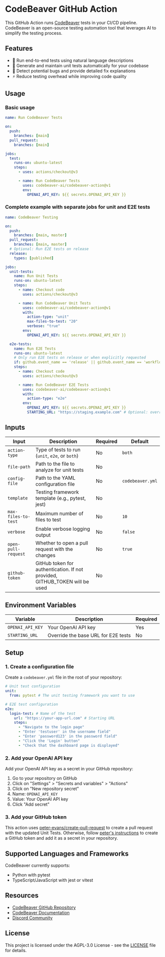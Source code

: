 # CodeBeaver GitHub Action

This GitHub Action runs [CodeBeaver](https://github.com/codebeaver-ai/codebeaver-ai) tests in your CI/CD pipeline. CodeBeaver is an open-source testing automation tool that leverages AI to simplify the testing process.

## Features

- 🤖 Run end-to-end tests using natural language descriptions
- 🧪 Generate and maintain unit tests automatically for your codebase
- 🐛 Detect potential bugs and provide detailed fix explanations
- ⚡ Reduce testing overhead while improving code quality

## Usage

### Basic usage

```yaml
name: Run CodeBeaver Tests

on:
  push:
    branches: [main]
  pull_request:
    branches: [main]

jobs:
  test:
    runs-on: ubuntu-latest
    steps:
      - uses: actions/checkout@v3

      - name: Run CodeBeaver Tests
        uses: codebeaver-ai/codebeaver-action@v1
        env:
          OPENAI_API_KEY: ${{ secrets.OPENAI_API_KEY }}
```

### Complete example with separate jobs for unit and E2E tests

```yaml
name: CodeBeaver Testing

on:
  push:
    branches: [main, master]
  pull_request:
    branches: [main, master]
  # Optional: Run E2E tests on release
  release:
    types: [published]

jobs:
  unit-tests:
    name: Run Unit Tests
    runs-on: ubuntu-latest
    steps:
      - name: Checkout code
        uses: actions/checkout@v3

      - name: Run CodeBeaver Unit Tests
        uses: codebeaver-ai/codebeaver-action@v1
        with:
          action-type: "unit"
          max-files-to-test: "20"
          verbose: "true"
        env:
          OPENAI_API_KEY: ${{ secrets.OPENAI_API_KEY }}

  e2e-tests:
    name: Run E2E Tests
    runs-on: ubuntu-latest
    # Only run E2E tests on release or when explicitly requested
    if: github.event_name == 'release' || github.event_name == 'workflow_dispatch'
    steps:
      - name: Checkout code
        uses: actions/checkout@v3

      - name: Run CodeBeaver E2E Tests
        uses: codebeaver-ai/codebeaver-action@v1
        with:
          action-type: "e2e"
        env:
          OPENAI_API_KEY: ${{ secrets.OPENAI_API_KEY }}
          STARTING_URL: "https://staging.example.com" # Optional: override URL from config
```

## Inputs

| Input               | Description                                                                 | Required | Default          |
| ------------------- | --------------------------------------------------------------------------- | -------- | ---------------- |
| `action-type`       | Type of tests to run (`unit`, `e2e`, or `both`)                             | No       | `both`           |
| `file-path`         | Path to the file to analyze for unit tests                                  | No       |                  |
| `config-file`       | Path to the YAML configuration file                                         | No       | `codebeaver.yml` |
| `template`          | Testing framework template (e.g., pytest, jest)                             | No       |                  |
| `max-files-to-test` | Maximum number of files to test                                             | No       | `10`             |
| `verbose`           | Enable verbose logging output                                               | No       | `false`          |
| `open-pull-request` | Whether to open a pull request with the changes                             | No       | `true`           |
| `github-token`      | GitHub token for authentication. If not provided, GITHUB_TOKEN will be used | No       |                  |

## Environment Variables

| Variable         | Description                         | Required |
| ---------------- | ----------------------------------- | -------- |
| `OPENAI_API_KEY` | Your OpenAI API key                 | Yes      |
| `STARTING_URL`   | Override the base URL for E2E tests | No       |

## Setup

### 1. Create a configuration file

Create a `codebeaver.yml` file in the root of your repository:

```yaml
# Unit test configuration
unit:
  from: pytest # The unit testing framework you want to use

# E2E test configuration
e2e:
  login-test: # Name of the test
    url: "https://your-app-url.com" # Starting URL
    steps:
      - "Navigate to the login page"
      - "Enter 'testuser' in the username field"
      - "Enter 'password123' in the password field"
      - "Click the 'Login' button"
      - "Check that the dashboard page is displayed"
```

### 2. Add your OpenAI API key

Add your OpenAI API key as a secret in your GitHub repository:

1. Go to your repository on GitHub
2. Click on "Settings" > "Secrets and variables" > "Actions"
3. Click on "New repository secret"
4. Name: `OPENAI_API_KEY`
5. Value: Your OpenAI API key
6. Click "Add secret"

### 3. Add your GitHub token

This action uses [peter-evans/create-pull-request](https://github.com/peter-evans/create-pull-request) to create a pull request with the updated Unit Tests. Otherwise, follow [peter's instructions](https://github.com/peter-evans/create-pull-request?tab=readme-ov-file#token) to create a GitHub token and add it as a secret in your repository.

## Supported Languages and Frameworks

CodeBeaver currently supports:

- Python with pytest
- TypeScript/JavaScript with jest or vitest

## Resources

- [CodeBeaver GitHub Repository](https://github.com/codebeaver-ai/codebeaver-ai)
- [CodeBeaver Documentation](https://docs.codebeaver.ai)
- [Discord Community](https://discord.gg/4QMwWdsMGt)

## License

This project is licensed under the AGPL-3.0 License - see the [LICENSE](LICENSE) file for details.
